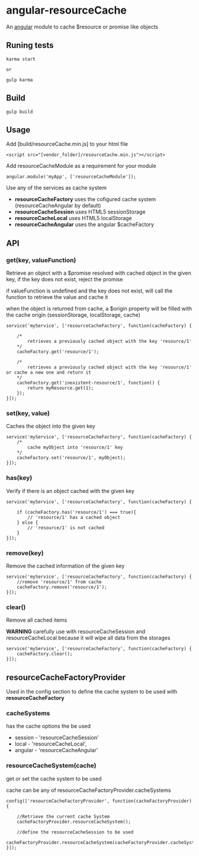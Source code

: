 # angular-resourceCache

An [angular](https://github.com/angular/angular.js) module to cache $resource or promise like objects

## Runing tests
```
karma start

or

gulp karma
```

## Build
```
gulp build
```

## Usage
Add [build/resourceCache.min.js] to your html file
```
<script src="[vendor_folder]/resourceCache.min.js"></script>
```
Add resourceCacheModule as a requirement for your module

```
angular.module('myApp', ['resourceCacheModule']);
```

Use any of the services as cache system

- **resourceCacheFactory** uses the cofigured cache system (resourceCacheAngular by default)
- **resourceCacheSession** uses HTML5 sessionStorage
- **resourceCacheLocal** uses HTML5 localStorage
- **resourceCacheAngular** uses the angular $cacheFactory


## API
### get(key, valueFunction)
Retrieve an object with a $promise resolved with cached object in the given key, if the key does not exist, reject the promise

if valueFunction is undefined and the key does not exist, will call the function to retrieve the value and cache it

when the object is returned from cache, a $origin property will be filled with the cache origin (sessionStorage, localStorage, cache)
```
service('myService', ['resourceCacheFactory', function(cacheFactory) {
	
	/*
		retrieves a previously cached object with the key 'resource/1'
	*/
	cacheFactory.get('resource/1');

	/*
		retrieves a previously cached object with the key 'resource/1' or cache a new one and return it
	*/
	cacheFactory.get('inexistent-resource/1', function() {
		return myResource.get(1);
	});
}]);
```

### set(key, value)
Caches the object into the given key

```
service('myService', ['resourceCacheFactory', function(cacheFactory) {
	/*
		cache myObject into 'resource/1' key
	*/
	cacheFactory.set('resource/1', myObject);
}]);

```

### has(key)
Verify if there is an object cached with the given key

```
service('myService', ['resourceCacheFactory', function(cacheFactory) {
	
	if (cacheFactory.has('resource/1') === true){
		// 'resource/1' has a cached object
	} else {
		// 'resource/1' is not cached
	}
}]);
```

### remove(key)
Remove the cached information of the given key
```
service('myService', ['resourceCacheFactory', function(cacheFactory) {
	//remove 'resource/1' from cache
	cacheFactory.remove('resource/1');
}]);
```

### clear()
Remove all cached items

**WARNING** carefully use with resourceCacheSession and resourceCacheLocal because it will wipe all data from the storages

```
service('myService', ['resourceCacheFactory', function(cacheFactory) {
	cacheFactory.clear();
}]);
```

## resourceCacheFactoryProvider
Used in the config section to define the cache system to be used with **resourceCacheFactory**

### cacheSystems
has the cache options the be used

- session - 'resourceCacheSession'
- local - 'resourceCacheLocal',
- angular - 'resourceCacheAngular'

### resourceCacheSystem(cache)
get or set the cache system to be used

cache can be any of resourceCacheFactoryProvider.cacheSystems

```
config(['resourceCacheFactoryProvider', function(cacheFactoryProvider) {
	
	//Retrieve the current cache System
	cacheFactoryProvider.resourceCacheSystem();

	//define the resourceCacheSession to be used
	cacheFactoryProvider.resourceCacheSystem(cacheFactoryProvider.cacheSystems.session);
}]);
```
